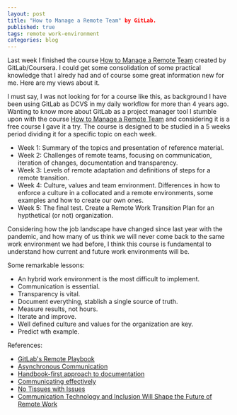 ```yaml
---
layout: post
title: "How to Manage a Remote Team" by GitLab.
published: true
tags: remote work-environment
categories: blog
---
```


Last week I finished the course [How to Manage a Remote Team](https://www.coursera.org/learn/remote-team-management) created by GitLab/Coursera. I could get some consolidation of some practical knowledge that I alredy had and of course some great information new for me. Here are my views about it.

<!--more-->

I must say, I was not looking for for a course like this, as background I have been using GitLab as DCVS in my daily workflow for more than 4 years ago. Wanting to know more about GitLab as a project manager tool I stumble upon with the course [How to Manage a Remote Team](https://www.coursera.org/learn/remote-team-management) and considering it is a free course I gave it a try. 
The course is designed to be studied in a 5 weeks period dividing it for a specific topic on each week.
- Week 1: Summary of the topics and presentation of reference material.
- Week 2: Challenges of remote teams, focusing on communication, iteration of changes, documentation and transparency.
- Week 3: Levels of remote adaptation and definitions of steps for a remote transition.
- Week 4: Culture, values and team environment. Differences in how to enforce a culture in a collocated and a remote environments, some examples and how to create our own ones.
- Week 5: The final test. Create a Remote Work Transition Plan for an hypthetical (or not) organization.

Considering how the job landscape have changed since last year with the pandemic, and how many of us think we will never come back to the same work environment we had before, I think this course is fundamental to understand how current and future work environments will be.

Some remarkable lessons:
- An hybrid work environment is the most difficult to implement.
- Communication is essential.
- Transparency is vital.
- Document everything, stablish a single source of truth.
- Measure results, not hours.
- Iterate and improve.
- Well defined culture and values for the organization are key.
- Predict wth example.

References:
- [GitLab's Remote Playbook](https://learn.gitlab.com/coursera-remote-work/)
- [Asynchronous Communication](https://learn.gitlab.com/coursera-remote-work/asynchronous-comms)
- [Handbook-first approach to documentation](https://learn.gitlab.com/coursera-remote-work/handbook-first-doc)
- [Communicating effectively ](https://learn.gitlab.com/coursera-remote-work/effective-communicat-1)
- [No Tissues with Issues](https://learn.gitlab.com/coursera-remote-work/101)
- [Communication Technology and Inclusion Will Shape the Future of Remote Work](https://www.businessnewsdaily.com/8156-future-of-remote-work.html)